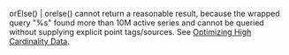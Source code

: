 orElse() | orelse() cannot return a reasonable result, because the wrapped query \"%s\" found more than 10M active
series and cannot be queried without supplying explicit point tags/sources. See [Optimizing 
High Cardinality Data](https://docs.wavefront.com/cardinality.html#optimizing-high-cardinality-data).